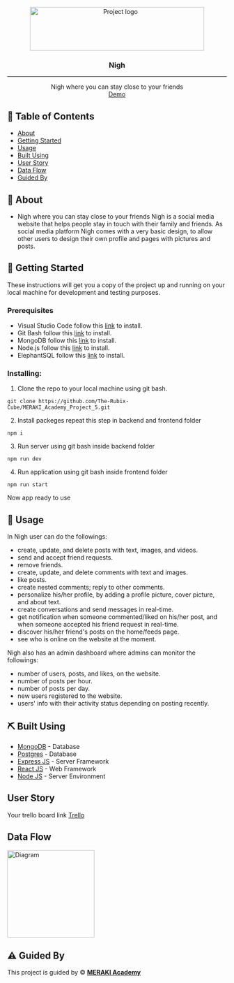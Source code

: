 <p align="center">
<a href="https://www.meraki-academy.org" target="_blank" rel="noopener noreferrer">
 <img width="400px" height="100px" src="/logo.png" alt="Project logo">
 </a>
</p>

<h3 align="center">Nigh
</h3>

---

<p align="center"> Nigh where you can stay close to your friends  
    <br> 
<a href=''>Demo</a>
    <br> 
</p>

## 📝 Table of Contents

- [About](#about)
- [Getting Started](#getting_started)
- [Usage](#usage)
- [Built Using](#built_using)
- [User Story](#user_story)
- [Data Flow](#data_flow)
- [Guided By](#guided_by)

## 🧐 About <a name = "about"></a>

- Nigh where you can stay close to your friends
Nigh is a social media website that helps people stay in touch with their family and friends. As social media platform Nigh comes with a very basic design, to allow other users to design their own profile and pages with pictures and posts.

## 🏁 Getting Started <a name = "getting_started"></a>

These instructions will get you a copy of the project up and running on your local machine for development and testing purposes.

### Prerequisites

- Visual Studio Code follow this <a href='https://code.visualstudio.com/download'>link</a> to install.
- Git Bash follow this <a href='https://git-scm.com/downloads'>link</a> to install.
- MongoDB follow this <a href='https://www.mongodb.com/docs/manual/installation/'>link</a> to install.
- Node.js follow this <a href='https://nodejs.org/en/download'>link</a> to install.
- ElephantSQL follow this <a href='https://www.elephantsql.com/'>link</a> to install.

### Installing:

1. Clone the repo to your local machine using git bash.

```
git clone https://github.com/The-Rubix-Cube/MERAKI_Academy_Project_5.git
```

2. Install packeges repeat this step in backend and frontend folder

```
npm i
```

3. Run server using git bash inside backend folder

```
npm run dev
```

4. Run application using git bash inside frontend folder

```
npm run start
```

Now app ready to use

## 🎈 Usage <a name="usage"></a>

In Nigh user can do the followings:
- create, update, and delete posts with text, images, and videos.
- send and accept friend requests.
- remove friends.
- create, update, and delete comments with text and images.
- like posts.
- create nested comments; reply to other comments.
- personalize his/her profile, by adding a profile picture, cover picture, and about text.
- create conversations and send messages in real-time.
- get notification when someone commented/liked on his/her post, and when someone accepted his friend request in real-time.
- discover his/her friend's posts on the home/feeds page.
- see who is online on the website at the moment.

Nigh also has an admin dashboard where admins can monitor the followings:
- number of users, posts, and likes, on the website.
- number of posts per hour.
- number of posts per day.
- new users registered to the website.
- users' info with their activity status depending on posting recently.

## ⛏️ Built Using <a name = "built_using"></a>

- [MongoDB](https://www.mongodb.com/) - Database
- [Postgres](https://www.postgresql.org/) - Database
- [Express JS](https://expressjs.com/) - Server Framework
- [React JS](https://https://reactjs.org/) - Web Framework
- [Node JS](https://nodejs.org/en/) - Server Environment

## User Story <a name = "#user_story"></a>

Your trello board link
<a href='https://trello.com/b/QVPR13cg/merakiacademyproject5'>Trello</a>

## Data Flow <a name = "#data_flow"></a>

<img width=200px height=200px src="/SCHEMA" alt="Diagram"></a>

## ⚠️ Guided By <a name = "guided_by"></a>

This project is guided by ©️ **[MERAKI Academy](https://www.meraki-academy.org)**
